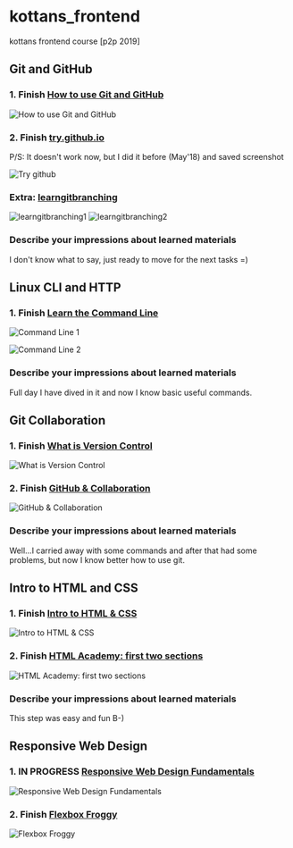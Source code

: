 # kottans_frontend
kottans frontend course [p2p 2019]

## Git and GitHub

### 1. Finish [How to use Git and GitHub](https://www.udacity.com/course/how-to-use-git-and-github--ud775)

![How to use Git and GitHub](/task_git_intro/udacity-How-to-Use-Git-and-GitHub.jpg)

### 2. Finish [try.github.io](https://try.github.io)
P/S: It doesn't work now, but I did it before (May'18) and saved screenshot

![Try github](/task_git_intro/try-github.jpg)

### Extra: [learngitbranching](https://learngitbranching.js.org)

![learngitbranching1](/task_git_intro/learngitbranching.jpg)
![learngitbranching2](/task_git_intro/learngitbranching2.jpg)

### Describe your impressions about learned materials
I don't know what to say, just ready to move for the next tasks =)

## Linux CLI and HTTP

### 1. Finish [Learn the Command Line](https://www.codecademy.com/learn/learn-the-command-line)

![Command Line 1](/task_linux_cli/codecademy-command-line1.jpg)

![Command Line 2](/task_linux_cli/codecademy-command-line2.jpg)

### Describe your impressions about learned materials
Full day I have dived in it and now I know basic useful commands.

## Git Collaboration

### 1. Finish [What is Version Control](https://classroom.udacity.com/courses/ud123)

![What is Version Control](/task_git_collaboration/udacity-version-control.jpg)

### 2. Finish [GitHub & Collaboration](https://classroom.udacity.com/courses/ud456)

![GitHub & Collaboration](/task_git_collaboration/udacity-github-collaboration.jpg)

### Describe your impressions about learned materials

Well...I carried away with some commands and after that had some problems, but now I know better how to use git.

## Intro to HTML and CSS

### 1. Finish [Intro to HTML & CSS](https://www.udacity.com/course/intro-to-html-and-css--ud304)

![Intro to HTML & CSS](/task_html_css_intro/udacity-html-css.jpg)

### 2. Finish [HTML Academy: first two sections](https://htmlacademy.ru)

![HTML Academy: first two sections](/task_html_css_intro/html-academy.jpg)

### Describe your impressions about learned materials

This step was easy and fun B-)

## Responsive Web Design

### 1. IN PROGRESS [Responsive Web Design Fundamentals](https://www.udacity.com/course/responsive-web-design-fundamentals--ud893)

![Responsive Web Design Fundamentals](/task_git_collaboration/udacity-responsive.jpg)

### 2. Finish [Flexbox Froggy](http://flexboxfroggy.com)

![Flexbox Froggy](/task_responsive_web_design/flexbox-froggy.jpg)

